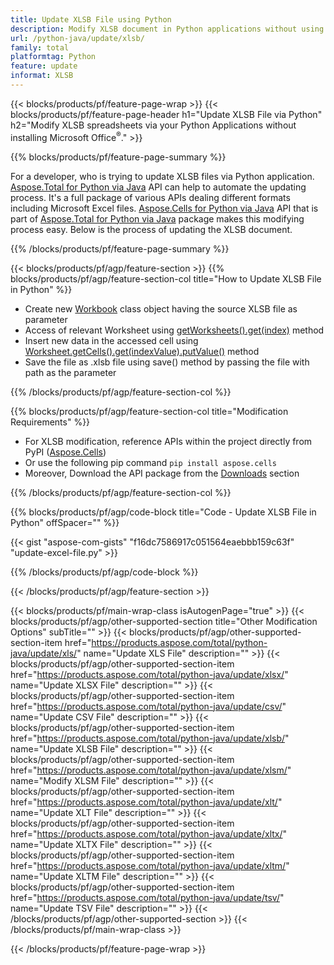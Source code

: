 ```yaml
---
title: Update XLSB File using Python
description: Modify XLSB document in Python applications without using Microsoft Excel. 
url: /python-java/update/xlsb/
family: total
platformtag: Python
feature: update
informat: XLSB
---
```

{{< blocks/products/pf/feature-page-wrap >}}
{{< blocks/products/pf/feature-page-header h1="Update XLSB File via Python" h2="Modify XLSB spreadsheets via your Python Applications without installing Microsoft Office<sup>&reg;</sup>." >}}

{{% blocks/products/pf/feature-page-summary %}}

For a developer, who is trying to update XLSB files via  Python application. [Aspose.Total for Python via Java](https://products.aspose.com/total/python-java/) API can help to automate the updating process. It's a full package of various APIs dealing different formats including Microsoft Excel files. [Aspose.Cells for Python via Java](https://products.aspose.com/cells/python-java/) API that is part of [Aspose.Total for Python via Java](https://products.aspose.com/total/python-java/) package makes this modifying process easy. Below is the process of updating the XLSB document.

{{% /blocks/products/pf/feature-page-summary %}}

{{< blocks/products/pf/agp/feature-section >}}
{{% blocks/products/pf/agp/feature-section-col title="How to Update XLSB File in Python" %}}

- Create new [Workbook](https://reference.aspose.com/cells/python-java/asposecells.api/Workbook) class object having the source XLSB file as parameter
- Access of relevant Worksheet using [getWorksheets().get(index)](https://reference.aspose.com/cells/python/asposecells.api/workbook#Worksheets) method
- Insert new data in the accessed cell using [Worksheet.getCells().get(indexValue).putValue()](https://reference.aspose.com/cells/python/asposecells.api/worksheet#Cells) method
- Save the file as .xlsb file using save() method by passing the file with path as the parameter

{{% /blocks/products/pf/agp/feature-section-col %}}

{{% blocks/products/pf/agp/feature-section-col title="Modification Requirements" %}}

- For XLSB modification, reference APIs within the project directly from PyPI ([Aspose.Cells](https://pypi.org/project/aspose-cells/))
- Or use the following pip command ```pip install aspose.cells``` 
- Moreover, Download the API package from the [Downloads](https://downloads.aspose.com/cells/python-java) section 

{{% /blocks/products/pf/agp/feature-section-col %}}

{{% blocks/products/pf/agp/code-block title="Code - Update XLSB File in Python" offSpacer="" %}}

{{< gist "aspose-com-gists" "f16dc7586917c051564eaebbb159c63f" "update-excel-file.py" >}}

{{% /blocks/products/pf/agp/code-block %}}

{{< /blocks/products/pf/agp/feature-section >}}

{{< blocks/products/pf/main-wrap-class isAutogenPage="true" >}}
{{< blocks/products/pf/agp/other-supported-section title="Other Modification Options" subTitle="" >}}
{{< blocks/products/pf/agp/other-supported-section-item href="https://products.aspose.com/total/python-java/update/xls/" name="Update XLS File" description="" >}}
{{< blocks/products/pf/agp/other-supported-section-item href="https://products.aspose.com/total/python-java/update/xlsx/" name="Update XLSX File" description="" >}}
{{< blocks/products/pf/agp/other-supported-section-item href="https://products.aspose.com/total/python-java/update/csv/" name="Update CSV File" description="" >}}
{{< blocks/products/pf/agp/other-supported-section-item href="https://products.aspose.com/total/python-java/update/xlsb/" name="Update XLSB File" description="" >}}
{{< blocks/products/pf/agp/other-supported-section-item href="https://products.aspose.com/total/python-java/update/xlsm/" name="Modify XLSM File" description="" >}}
{{< blocks/products/pf/agp/other-supported-section-item href="https://products.aspose.com/total/python-java/update/xlt/" name="Update XLT File" description="" >}}
{{< blocks/products/pf/agp/other-supported-section-item href="https://products.aspose.com/total/python-java/update/xltx/" name="Update XLTX File" description="" >}}
{{< blocks/products/pf/agp/other-supported-section-item href="https://products.aspose.com/total/python-java/update/xltm/" name="Update XLTM File" description="" >}}
{{< blocks/products/pf/agp/other-supported-section-item href="https://products.aspose.com/total/python-java/update/tsv/" name="Update TSV File" description="" >}}
{{< /blocks/products/pf/agp/other-supported-section >}}
{{< /blocks/products/pf/main-wrap-class >}}

{{< /blocks/products/pf/feature-page-wrap >}}
